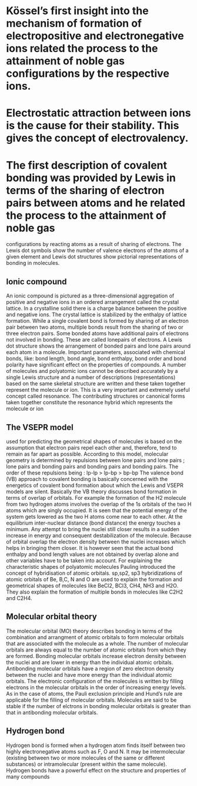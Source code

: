 # Kössel’s first insight into the mechanism of formation of electropositive and electronegative ions related the process to the attainment of noble gas configurations by the respective ions. 
# Electrostatic attraction between ions is the cause for their stability. This gives the concept of electrovalency.
# The first description of covalent bonding was provided by Lewis in terms of the sharing of electron pairs between atoms and he related the process to the attainment of noble gas
configurations by reacting atoms as a result of sharing of electrons. The Lewis dot symbols show the number of valence electrons of the atoms of a given element and Lewis dot
structures show pictorial representations of bonding in molecules. 

## Ionic compound 
 An ionic compound is pictured as a three-dimensional aggregation of positive and negative ions in an ordered arrangement called the crystal lattice. 
 In a crystalline solid there is a charge balance between the positive and negative ions. 
 The crystal lattice is stabilized by the enthalpy of lattice formation. While a single covalent bond is formed by sharing of an electron pair between two
atoms, multiple bonds result from the sharing of two or three electron pairs. Some bonded
atoms have additional pairs of electrons not involved in bonding. These are called lonepairs of electrons. A Lewis dot structure shows the arrangement of bonded pairs and lone
pairs around each atom in a molecule. Important parameters, associated with chemical
bonds, like: bond length, bond angle, bond enthalpy, bond order and bond polarity
have significant effect on the properties of compounds.
A number of molecules and polyatomic ions cannot be described accurately by a single
Lewis structure and a number of descriptions (representations) based on the same skeletal
structure are written and these taken together represent the molecule or ion. This is a very
important and extremely useful concept called resonance. The contributing structures or
canonical forms taken together constitute the resonance hybrid which represents the
molecule or ion

## The VSEPR model 
used for predicting the geometrical shapes of molecules is based on
the assumption that electron pairs repel each other and, therefore, tend to remain as far
apart as possible. According to this model, molecular geometry is determined by repulsions
between lone pairs and lone pairs ; lone pairs and bonding pairs and bonding pairs and
bonding pairs. The order of these repulsions being : lp-lp > lp-bp > bp-bp
The valence bond (VB) approach to covalent bonding is basically concerned with the
energetics of covalent bond formation about which the Lewis and VSEPR models are silent.
Basically the VB theory discusses bond formation in terms of overlap of orbitals. For
example the formation of the H2 molecule from two hydrogen atoms involves the overlap of
the 1s orbitals of the two H atoms which are singly occupied. It is seen that the potential
energy of the system gets lowered as the two H atoms come near to each other. At the
equilibrium inter-nuclear distance (bond distance) the energy touches a minimum. Any
attempt to bring the nuclei still closer results in a sudden increase in energy and consequent
destabilization of the molecule. Because of orbital overlap the electron density between the
nuclei increases which helps in bringing them closer. It is however seen that the actual
bond enthalpy and bond length values are not obtained by overlap alone and other variables
have to be taken into account.
For explaining the characteristic shapes of polyatomic molecules Pauling introduced
the concept of hybridisation of atomic orbitals. sp,sp2, sp3 hybridizations of atomic orbitals
of Be, B,C, N and O are used to explain the formation and geometrical shapes of molecules
like BeCl2, BCl3, CH4, NH3 and H2O. They also explain the formation of multiple bonds in
molecules like C2H2 and C2H4.
## Molecular orbital theory
The molecular orbital (MO) theory describes bonding in terms of the combination and arrangment of atomic orbitals to form molecular orbitals that are associated with the molecule as a whole. The number of molecular orbitals are always equal to the number of atomic orbitals from which they are formed. Bonding molecular orbitals increase electron density between the nuclei and are lower in energy than the individual atomic orbitals. Antibonding molecular orbitals have a region of zero electron density between the nuclei and have more energy than the individual atomic orbitals. The electronic configuration of the molecules is written by filling electrons in the molecular orbitals in the order of increasing energy levels. As in the case of atoms, the Pauli exclusion principle and Hund’s rule are applicable for the filling of molecular orbitals. Molecules are said to be stable if the number of elctrons in bonding molecular orbitals is greater than that in antibonding molecular orbitals.
## Hydrogen bond
Hydrogen bond is formed when a hydrogen atom finds itself between two highly electronegative atoms such as F, O and N. It may be intermolecular (existing between two or more molecules of the same or different substances) or intramolecular (present within the same molecule). Hydrogen bonds have a powerful effect on the structure and properties of many compounds
